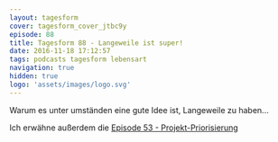```yaml
---
layout: tagesform
cover: tagesform_cover_jtbc9y
episode: 88
title: Tagesform 88 - Langeweile ist super!
date: 2016-11-18 17:12:57
tags: podcasts tagesform lebensart
navigation: true
hidden: true
logo: 'assets/images/logo.svg'
---
```


Warum es unter umständen eine gute Idee ist, Langeweile zu haben...

Ich erwähne außerdem die [Episode 53 - Projekt-Priorisierung](http://hannesdiem.de/tagesform-53/)
